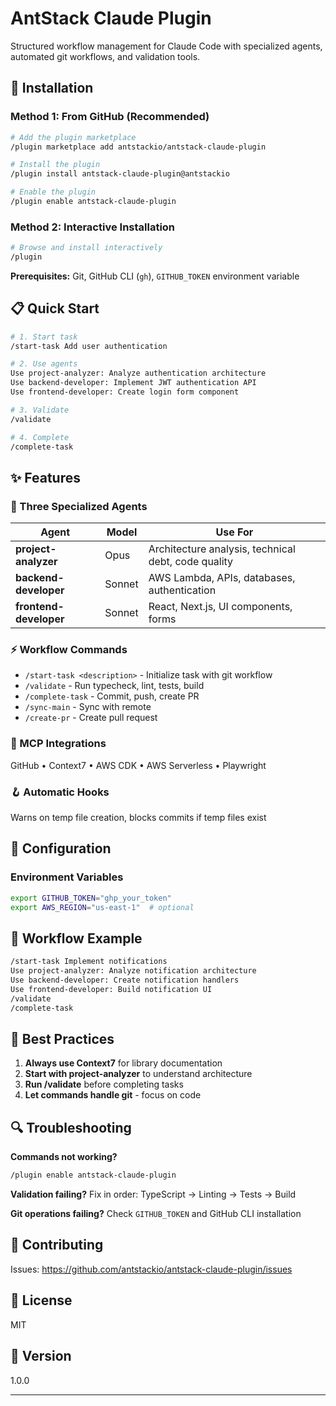 # AntStack Claude Plugin

Structured workflow management for Claude Code with specialized agents, automated git workflows, and validation tools.

## 🚀 Installation

### Method 1: From GitHub (Recommended)

```bash
# Add the plugin marketplace
/plugin marketplace add antstackio/antstack-claude-plugin

# Install the plugin
/plugin install antstack-claude-plugin@antstackio

# Enable the plugin
/plugin enable antstack-claude-plugin
```

### Method 2: Interactive Installation

```bash
# Browse and install interactively
/plugin
```

**Prerequisites:** Git, GitHub CLI (`gh`), `GITHUB_TOKEN` environment variable

## 📋 Quick Start

```bash
# 1. Start task
/start-task Add user authentication

# 2. Use agents
Use project-analyzer: Analyze authentication architecture
Use backend-developer: Implement JWT authentication API
Use frontend-developer: Create login form component

# 3. Validate
/validate

# 4. Complete
/complete-task
```

## ✨ Features

### 🤖 Three Specialized Agents

| Agent                  | Model  | Use For                                             |
| ---------------------- | ------ | --------------------------------------------------- |
| **project-analyzer**   | Opus   | Architecture analysis, technical debt, code quality |
| **backend-developer**  | Sonnet | AWS Lambda, APIs, databases, authentication         |
| **frontend-developer** | Sonnet | React, Next.js, UI components, forms                |

### ⚡ Workflow Commands

- `/start-task <description>` - Initialize task with git workflow
- `/validate` - Run typecheck, lint, tests, build
- `/complete-task` - Commit, push, create PR
- `/sync-main` - Sync with remote
- `/create-pr` - Create pull request

### 🔌 MCP Integrations

GitHub • Context7 • AWS CDK • AWS Serverless • Playwright

### 🪝 Automatic Hooks

Warns on temp file creation, blocks commits if temp files exist

## 🔧 Configuration

### Environment Variables

```bash
export GITHUB_TOKEN="ghp_your_token"
export AWS_REGION="us-east-1"  # optional
```

## 📖 Workflow Example

```bash
/start-task Implement notifications
Use project-analyzer: Analyze notification architecture
Use backend-developer: Create notification handlers
Use frontend-developer: Build notification UI
/validate
/complete-task
```

## 🎯 Best Practices

1. **Always use Context7** for library documentation
2. **Start with project-analyzer** to understand architecture
3. **Run /validate** before completing tasks
4. **Let commands handle git** - focus on code

## 🔍 Troubleshooting

**Commands not working?**

```bash
/plugin enable antstack-claude-plugin
```

**Validation failing?**
Fix in order: TypeScript → Linting → Tests → Build

**Git operations failing?**
Check `GITHUB_TOKEN` and GitHub CLI installation

## 🤝 Contributing

Issues: https://github.com/antstackio/antstack-claude-plugin/issues

## 📄 License

MIT

## 📌 Version

1.0.0

---

